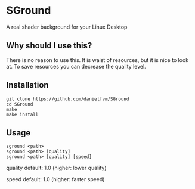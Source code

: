 # SGround
A real shader background for your Linux Desktop

## Why should I use this?
There is no reason to use this. It is waist of resources,
but it is nice to look at. To save resources you can
decrease the quality level.

## Installation
```
git clone https://github.com/danielfvm/SGround
cd SGround
make
make install
```

## Usage
```
sground <path>
sground <path> [quality]
sground <path> [quality] [speed]
```

quality default: 1.0
(higher: lower quality)

speed default: 1.0
(higher: faster speed)
